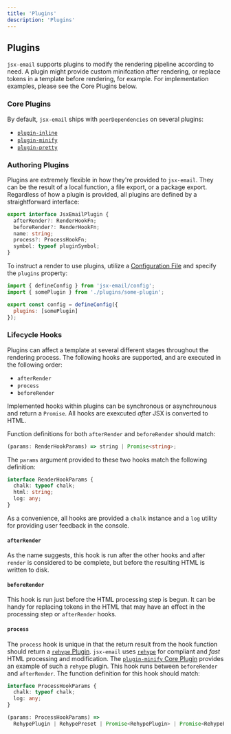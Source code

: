 ```yaml
---
title: 'Plugins'
description: 'Plugins'
---
```


## Plugins

`jsx-email` supports plugins to modify the rendering pipeline according to need. A plugin might provide custom minifcation after rendering, or replace tokens in a template before rendering, for example. For implementation examples, please see the Core Plugins below.

### Core Plugins

By default, `jsx-email` ships with `peerDependencies` on several plugins:

- [`plugin-inline`](https://github.com/shellscape/jsx-email/blob/main/packages/plugin-inline)
- [`plugin-minify`](https://github.com/shellscape/jsx-email/blob/main/packages/plugin-minify)
- [`plugin-pretty`](https://github.com/shellscape/jsx-email/blob/main/packages/plugin-pretty)

### Authoring Plugins

Plugins are extremely flexible in how they're provided to `jsx-email`. They can be the result of a local function, a file export, or a package export. Regardless of how a plugin is provided, all plugins are defined by a straightforward interface:

```ts
export interface JsxEmailPlugin {
  afterRender?: RenderHookFn;
  beforeRender?: RenderHookFn;
  name: string;
  process?: ProcessHookFn;
  symbol: typeof pluginSymbol;
}
```

To instruct a render to use plugins, utilize a [Configuration File](/docs/core/config) and specify the `plugins` property:

```js
import { defineConfig } from 'jsx-email/config';
import { somePlugin } from './plugins/some-plugin';

export const config = defineConfig({
  plugins: [somePlugin]
});
```

### Lifecycle Hooks

Plugins can affect a template at several different stages throughout the rendering process. The following hooks are supported, and are executed in the following order:

- `afterRender`
- `process`
- `beforeRender`

Implemented hooks within plugins can be synchronous or asynchrounous and return a `Promise`. All hooks are exexcuted _after_ JSX is converted to HTML.

Function definitions for both `afterRender` and `beforeRender` should match:

```ts
(params: RenderHookParams) => string | Promise<string>;
```

The `params` argument provided to these two hooks match the following definition:

```ts
interface RenderHookParams {
  chalk: typeof chalk;
  html: string;
  log: any;
}
```

As a convenience, all hooks are provided a `chalk` instance and a `log` utility for providing user feedback in the console.

#### `afterRender`

As the name suggests, this hook is run after the other hooks and after `render` is considered to be complete, but before the resulting HTML is written to disk.

#### `beforeRender`

This hook is run just before the HTML processing step is begun. It can be handy for replacing tokens in the HTML that may have an effect in the processing step or `afterRender` hooks.

#### `process`

The `process` hook is unique in that the return result from the hook function should return a [`rehype` Plugin](https://unifiedjs.com/learn/guide/create-a-rehype-plugin/). `jsx-email` uses [`rehype`](https://github.com/rehypejs/rehype) for compliant and _fast_ HTML processing and modification. The [`plugin-minify` Core Plugin](https://github.com/shellscape/jsx-email/blob/main/packages/plugin-minify) provides an example of such a `rehype` plugin. This hook runs between `beforeRender` and `afterRender`. The function definition for this hook should match:

```ts
interface ProcessHookParams {
  chalk: typeof chalk;
  log: any;
}

(params: ProcessHookParams) =>
  RehypePlugin | RehypePreset | Promise<RehypePlugin> | Promise<RehypePreset>;
```
